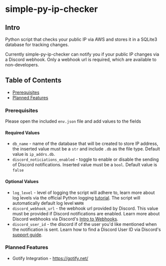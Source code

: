 # simple-py-ip-checker

## Intro

Python script that checks your public IP via AWS and stores it in a SQLite3 database for tracking changes.

Currently simple-py-ip-checker can notify you if your public IP changes via a Discord webhook. 
Only a webhook url is required, which are available to non-developers. 

## Table of Contents

- [Prerequisites](#prerequisites)
- [Planned Features](#planned-features)

### Prerequisites

Please open the included `env.json` file and add values to the fields

#### Required Values
- `db_name` - name of the database that will be created to store IP address, the inserted value must be a `str` and include 
`.db` as the file type. Default value is `ip_addrs.db`.
- `discord_noticiations_enabled` - toggle to enable or disable the sending of Discord notifications. Inserted value must
be a `bool`. Default value is `false`

#### Optional Values
- `log_level` - level of logging the script will adhere to, learn more about log levels via the official Python logging 
[tutorial](https://docs.python.org/3/howto/logging.html#when-to-use-logging). 
The script will automatically default log level `WARN`
- `discord_webhook_url` - the webhook url provided by Discord. This value must be provided if Discord notifications are 
enabled. Learn more about Discord webhooks via Discord's 
[Intro to Webhooks](https://support.discord.com/hc/en-us/articles/228383668-Intro-to-Webhooks).
- `discord_user_id` -  the discord if of the user you'd like mentioned when the notification is sent. Learn how to find a
Discord User ID  via Discord's [support guide](https://support.discord.com/hc/en-us/articles/206346498-Where-can-I-find-my-User-Server-Message-ID-).

### Planned Features
- Gotify Integration - https://gotify.net/